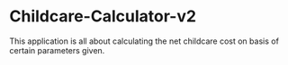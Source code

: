 # Childcare-Calculator-v2
This application is all about calculating the net childcare cost on basis of certain parameters given.
